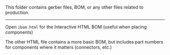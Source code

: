 This folder contains gerber files, BOM, or any other files related to production.

---

Open ```ibom.html``` for the Interactive HTML BOM (useful when placing components)

The other HTML file contains a more basic BOM, but includes part numbers for components where it matters (connectors, etc.)
